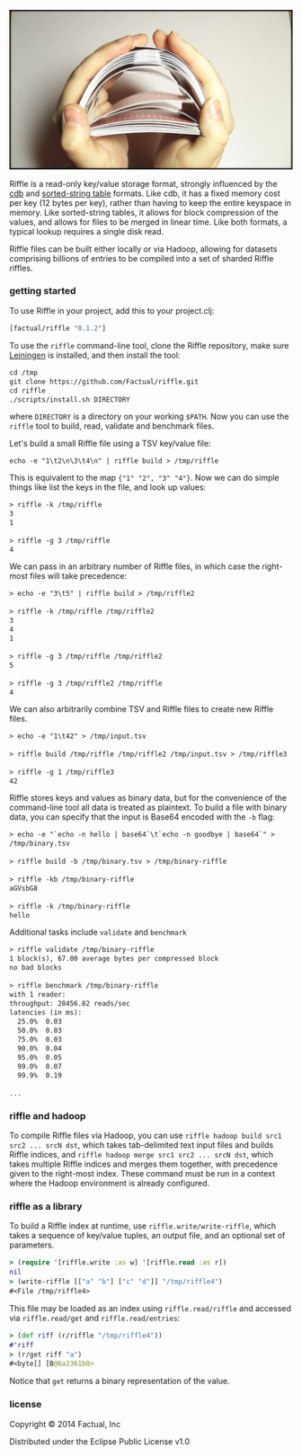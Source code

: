 ![](docs/Card-Shuffle.gif)

Riffle is a read-only key/value storage format, strongly influenced by the [cdb](http://cr.yp.to/cdb.html) and [sorted-string table](https://www.igvita.com/2012/02/06/sstable-and-log-structured-storage-leveldb/) formats.  Like cdb, it has a fixed memory cost per key (12 bytes per key), rather than having to keep the entire keyspace in memory.  Like sorted-string tables, it allows for block compression of the values, and allows for files to be merged in linear time.  Like both formats, a typical lookup requires a single disk read.

Riffle files can be built either locally or via Hadoop, allowing for datasets comprising billions of entries to be compiled into a set of sharded Riffle riffles.

### getting started

To use Riffle in your project, add this to your project.clj:

```clj
[factual/riffle "0.1.2"]
```

To use the `riffle` command-line tool, clone the Riffle repository, make sure [Leiningen](https://github.com/technomancy/leiningen) is installed, and then install the tool:

```
cd /tmp
git clone https://github.com/Factual/riffle.git
cd riffle
./scripts/install.sh DIRECTORY
```

where `DIRECTORY` is a directory on your working `$PATH`.  Now you can use the `riffle` tool to build, read, validate and benchmark files.

Let's build a small Riffle file using a TSV key/value file:

```
echo -e "1\t2\n\3\t4\n" | riffle build > /tmp/riffle
```

This is equivalent to the map `{"1" "2", "3" "4"}`.  Now we can do simple things like list the keys in the file, and look up values:

```
> riffle -k /tmp/riffle
3
1

> riffle -g 3 /tmp/riffle
4
```

We can pass in an arbitrary number of Riffle files, in which case the right-most files will take precedence:

```
> echo -e "3\t5" | riffle build > /tmp/riffle2

> riffle -k /tmp/riffle /tmp/riffle2
3
4
1

> riffle -g 3 /tmp/riffle /tmp/riffle2
5

> riffle -g 3 /tmp/riffle2 /tmp/riffle
4
```

We can also arbitrarily combine TSV and Riffle files to create new Riffle files.

```
> echo -e "1\t42" > /tmp/input.tsv

> riffle build /tmp/riffle /tmp/riffle2 /tmp/input.tsv > /tmp/riffle3

> riffle -g 1 /tmp/riffle3
42
```

Riffle stores keys and values as binary data, but for the convenience of the command-line tool all data is treated as plaintext.  To build a file with binary data, you can specify that the input is Base64 encoded with the `-b` flag:

```
> echo -e "`echo -n hello | base64`\t`echo -n goodbye | base64`" > /tmp/binary.tsv

> riffle build -b /tmp/binary.tsv > /tmp/binary-riffle

> riffle -kb /tmp/binary-riffle
aGVsbG8

> riffle -k /tmp/binary-riffle
hello
```

Additional tasks include `validate` and `benchmark`

```
> riffle validate /tmp/binary-riffle
1 block(s), 67.00 average bytes per compressed block
no bad blocks

> riffle benchmark /tmp/binary-riffle
with 1 reader:
throughput: 28456.82 reads/sec
latencies (in ms):
  25.0%  0.03
  50.0%  0.03
  75.0%  0.03
  90.0%  0.04
  95.0%  0.05
  99.0%  0.07
  99.9%  0.19

...
```

### riffle and hadoop

To compile Riffle files via Hadoop, you can use `riffle hadoop build src1 src2 ... srcN dst`, which takes tab-delimited text input files and builds Riffle indices, and `riffle hadoop merge src1 src2 ... srcN dst`, which takes multiple Riffle indices and merges them together, with precedence given to the right-most index.  These command must be run in a context where the Hadoop environment is already configured.

### riffle as a library

To build a Riffle index at runtime, use `riffle.write/write-riffle`, which takes a sequence of key/value tuples, an output file, and an optional set of parameters.

```clj
> (require '[riffle.write :as w] '[riffle.read :as r])
nil
> (write-riffle [["a" "b"] ["c" "d"]] "/tmp/riffle4")
#<File /tmp/riffle4>
```

This file may be loaded as an index using `riffle.read/riffle` and accessed via `riffle.read/get` and `riffle.read/entries`:

```clj
> (def riff (r/riffle "/tmp/riffle4"))
#'riff
> (r/get riff "a")
#<byte[] [B@6a2361b0>
```

Notice that `get` returns a binary representation of the value.

### license

Copyright © 2014 Factual, Inc

Distributed under the Eclipse Public License v1.0
